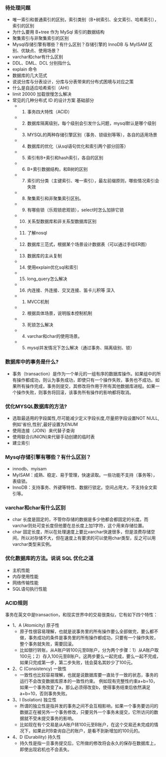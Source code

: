 ### 待处理问题
* 唯一索引和普通索引的区别，索引类别（B+树索引、全文索引、哈希索引），索引的区别
* 为什么要用 B+tree 作为 MySql 索引的数据结构
* 聚集索引与非聚集索引的区别
* Mysql存储引擎有哪些？有什么区别？存储引擎的 InnoDB 与 MyISAM 区别、优缺点、使用场景？
* varchar和char有什么区别
* DDL、DML、DCL 分别指什么
* explain 命令
*  数据库的几大范式
* 说说分库与分表设计，分库与分表带来的分布式困境与对应之策
* 什么是自适应哈希索引（AHI）
* limit 20000 加载很慢怎么解决
* 常见的几种分布式 ID 的设计方案
基础部分
    * 1. 事务四大特性（ACID）
    * 2. 数据库隔离级别，每个级别会引发什么问题，mysql默认是哪个级别
    * 3. MYSQL的两种存储引擎区别（事务、锁级别等等），各自的适用场景
    * 4. 数据库的优化（从sql语句优化和索引两个部分回答）
    * 5. 索引有B+索引和hash索引，各自的区别
    * 6. B+索引数据结构，和B树的区别
    * 7. 索引的分类（主键索引、唯一索引），最左前缀原则，哪些情况索引会失效
    * 8. 聚集索引和非聚集索引区别。
    * 9. 有哪些锁（乐观锁悲观锁），select时怎么加排它锁
    * 10. 关系型数据库和非关系型数据库区别
    * 11. 了解nosql
    * 12. 数据库三范式，根据某个场景设计数据表（可以通过手绘ER图）
    * 13. 数据库的主从复制
    * 14. 使用explain优化sql和索引
    * 15. long_query怎么解决
    * 16. 内连接、外连接、交叉连接、笛卡儿积等
深入
    * 1. MVCC机制
    * 2. 根据具体场景，说明版本控制机制
    * 3. 死锁怎么解决
    * 4. varchar和char的使用场景。
    * 5. mysql并发情况下怎么解决（通过事务、隔离级别、锁）

### 数据库中的事务是什么?
* 事务（transaction）是作为一个单元的一组有序的数据库操作。如果组中的所有操作都成功，则认为事务成功，即使只有一个操作失败，事务也不成功。如果所有操作完成，事务则提交，其修改将作用于所有其他数据库进程。如果一个操作失败，则事务将回滚，该事务所有操作的影响都将取消。

### 优化MYSQL数据库的方法?
* 选取最适用的字段属性,尽可能减少定义字段长度,尽量把字段设置NOT NULL,例如'省份,性别',最好设置为ENUM
* 使用连接（JOIN）来代替子查询
* 使用联合(UNION)来代替手动创建的临时表
* 建立索引


### Mysql存储引擎有哪些？有什么区别？
* innodb、myisam
* MyISAM：成熟、稳定、易于管理，快速读取。一些功能不支持（事务等），表级锁。
* InnoDB：支持事务、外键等特性、数据行锁定。空间占用大，不支持全文索引等。

### varchar和char有什么区别
* char 长度是固定的，不管你存储的数据是多少他都会都固定的长度。而varchar则处可变长度但他要在总长度上加1字符，这个用来存储位置。
* char 固定长度，所以在处理速度上要比varchar快速很多，但是浪费存储空间，所以对存储不大，但在速度上有要求的可以使用char类型，反之可以用varchar类型来实例。

### 优化数据库的方法。说说 SQL 优化之道
* 主机性能
* 内存使用性能
* 网络传输性能
* SQL语句执行性能

### ACID规则
事务在英文中是transaction，和现实世界中的交易很类似，它有如下四个特性：
* 1、A (Atomicity) 原子性
  * 原子性很容易理解，也就是说事务里的所有操作要么全部做完，要么都不做，事务成功的条件是事务里的所有操作都成功，只要有一个操作失败，整个事务就失败，需要回滚。
  * 比如银行转账，从A账户转100元至B账户，分为两个步骤：1）从A账户取100元；2）存入100元至B账户。这两步要么一起完成，要么一起不完成，如果只完成第一步，第二步失败，钱会莫名其妙少了100元。
* 2、C (Consistency) 一致性
  * 一致性也比较容易理解，也就是说数据库要一直处于一致的状态，事务的运行不会改变数据库原本的一致性约束。
例如现有完整性约束a+b=10，如果一个事务改变了a，那么必须得改变b，使得事务结束后依然满足a+b=10，否则事务失败。
* 3、I (Isolation) 独立性
  * 所谓的独立性是指并发的事务之间不会互相影响，如果一个事务要访问的数据正在被另外一个事务修改，只要另外一个事务未提交，它所访问的数据就不受未提交事务的影响。
  * 比如现在有个交易是从A账户转100元至B账户，在这个交易还未完成的情况下，如果此时B查询自己的账户，是看不到新增加的100元的。
* 4、D (Durability) 持久性
  * 持久性是指一旦事务提交后，它所做的修改将会永久的保存在数据库上，即使出现宕机也不会丢失。
